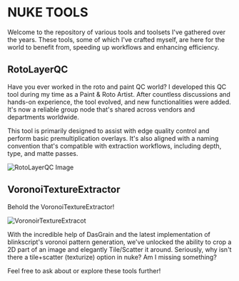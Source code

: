 # NUKE TOOLS

Welcome to the repository of various tools and toolsets I've gathered over the years. These tools, some of which I've crafted myself, are here for the world to benefit from, speeding up workflows and enhancing efficiency.

## RotoLayerQC

Have you ever worked in the roto and paint QC world? I developed this QC tool during my time as a Paint & Roto Artist. After countless discussions and hands-on experience, the tool evolved, and new functionalities were added. It's now a reliable group node that's shared across vendors and departments worldwide.

This tool is primarily designed to assist with edge quality control and perform basic premultiplication overlays. It's also aligned with a naming convention that's compatible with extraction workflows, including depth, type, and matte passes.

![RotoLayerQC Image](https://user-images.githubusercontent.com/17770267/169212592-386c4d5b-edb4-4c1a-ac30-5128d7af8c42.png)

## VoronoiTextureExtractor

Behold the VoronoiTextureExtractor!

![VoronoirTextureExtracot](https://user-images.githubusercontent.com/17770267/169202304-e38bea1e-bde2-4fb3-9ee0-fe6cd8ced3b2.jpg)

With the incredible help of DasGrain and the latest implementation of blinkscript's voronoi pattern generation, we've unlocked the ability to crop a 2D part of an image and elegantly Tile/Scatter it around. Seriously, why isn't there a tile+scatter (texturize) option in nuke? Am I missing something?

Feel free to ask about or explore these tools further!
